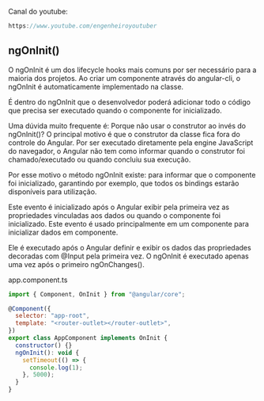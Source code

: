 Canal do youtube:

```js
https://www.youtube.com/engenheiroyoutuber
```

## ngOnInit()

O ngOnInit é um dos lifecycle hooks mais comuns por ser necessário para a maioria dos projetos. Ao criar um componente através do angular-cli, o ngOnInit é automaticamente implementado na classe.

É dentro do ngOnInit que o desenvolvedor poderá adicionar todo o código que precisa ser executado quando o componente for inicializado.

Uma dúvida muito frequente é: Porque não usar o construtor ao invés do ngOnInit()? O principal motivo é que o construtor da classe fica fora do controle do Angular. Por ser executado diretamente pela engine JavaScript do navegador, o Angular não tem como informar quando o construtor foi chamado/executado ou quando concluiu sua execução.

Por esse motivo o método ngOnInit existe: para informar que o componente foi inicializado, garantindo por exemplo, que todos os bindings estarão disponíveis para utilização.


Este evento é inicializado após o Angular exibir pela primeira vez as
propriedades vinculadas aos dados ou quando o componente foi inicializado. Este
evento é usado principalmente em um componente para inicializar dados em
componente.

Ele é executado após o Angular definir e exibir os dados das propriedades decoradas com @Input pela primeira vez. O ngOnInit é executado apenas uma vez após o primeiro ngOnChanges().

app.component.ts

```js
import { Component, OnInit } from "@angular/core";

@Component({
  selector: "app-root",
  template: "<router-outlet></router-outlet>",
})
export class AppComponent implements OnInit {
  constructor() {}
  ngOnInit(): void {
    setTimeout(() => {
      console.log(1);
    }, 5000);
  }
}
```
